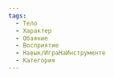 ```yaml
---
tags:
  - Тело
  - Характер
  - Обаяние
  - Восприятие
  - Навык/ИграНаИнструменте
  - Категория
---
```

